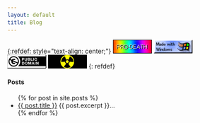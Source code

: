 ```yaml
---
layout: default
title: Blog
---
```



{:refdef: style="text-align: center;"}
[![konko](/assets/images/konko.gif)]()
[![mww](/assets/images/made_with_windows.gif)]()
[![pd](/assets/images/publicdomain.gif)]()
[![raa](/assets/images/raa.gif)]()
{: refdef}  

<h4>Posts</h4>
<ul>
  {% for post in site.posts %}
    <li>
      <a href="{{ post.url }}" class="blogtitle">{{ post.title }}</a>
    {{ post.excerpt }}...
    </li> 
  {% endfor %} 
</ul>